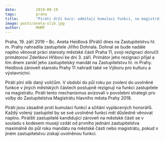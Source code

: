 ```yaml
---
date:         2019-09-19
tags:         praha
title:        "Piráti drží kurz: odmítají kumulaci funkcí, na magistrátu dnes složila slib nová zastupitelka. Starostu Dohnala nahrazuje v zastupitelstvu Aneta Heidlová"
image: posts/aneta-slib.jpg
author:       MHMP
---
```


Praha, 19. září 2019 – Bc. Aneta Heidlová (Piráti) dnes na Zastupitelstvu hl. m. Prahy nahradila zastupitele Jiřího Dohnala. Dohnal se bude nadále naplno věnovat práci starosty městské části Praha 11, svoji rezignaci doručil primátorovi Zdeňkovi Hřibovi ke dni 3. září. Primátor jeho rezignaci přijal a tím dnem zanikl jeho zastupitelský mandát na Zastupitelstvu hl. m Prahy. Heidlová zároveň starostu Prahy 11 nahradí také ve Výboru pro kulturu a výstavnictví.

Piráti plní slib daný voličům. V období do půl roku po zvolení do uvolněné funkce v jiných městských částech postupně rezignují na funkci zastupitele na magistrátu. Piráti tento mechanismus avizovali v povolební strategii pro volby do Zastupitelstva Magistrátu hlavního města Prahy 2018. 

Piráti jsou zásadně proti kumulaci funkcí a sčítání vyplácených honorářů. Každý volený zastupitel by se své uvolněné funkci měl důsledně věnovat naplno. Pirátští zastupitelé kandidující zároveň na městské části se v souladu s kodexem musejí vzdát od prvního jednání zastupitelstva maximálně do půl roku mandátu na městské části nebo magistrátu, pokud v jiném zastupitelstvu získají uvolněnou funkci.
